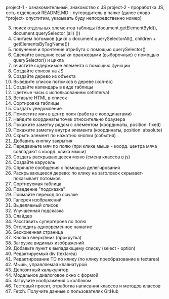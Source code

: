 project-1 - ознакомительный, знакомство с JS
project-2 - проработка JS, есть отдельный README.MD - путеводитель в папке
(далее слово *project-  опуститим, указывать буду непосредственно номер) 

3. поиск отдельных элементов таблицы (document.getElementById(), document.querySelector (all) ())
4. Считаем потомков (цикл с document.querySelectorAll(), children + getElementsByTagName())
5. получение и прочтение атрибута с помощью querySelector()
6. Сделайте внешние ссылки оранжевыми (выборочные) с помощью querySelector() и цикла
7. очистите содержимое элемента с помощью функции
8. Создайте список на JS
9. Создайте дерево из объекта
10. Выведите список потомков в дереве (кол-во)
11. Создайте календарь в виде таблицы
12. Цветные часы с использованием setInterval
13. Вставьте HTML в список
14. Сортировка таблицы
15. Создать уведомление
16. Поместите мяч в центр поля (работа с координатами)
17. Найдите координаты точек относительно браузера
18. Покажите заметку рядом с элементом (координаты, position: fixed)
19. Покажите заметку внутри элемента (координаты, position: absolute)
20. Скрыть элемент по нажатию кнопки (события)
21. Добавить кнопку закрытия
22. Передвиньте мяч по полю (при клике мыши - коорд. центра мяча совпадают с коорд. клика мыши)
23. Создать раскрывающееся меню (смена классов в js)
24. Создайте карусель
25. Спрячьте сообщения с помощью делегирования
26. Раскрывающееся дерево: по клику на заголовок скрывает-показывает потомков
27. Сортируемая таблица
28. Поведение "подсказка"
29. Поймайте переход по ссылке
30. Галерея изображений
31. Выделяемый список
32. Улучшенная подсказка
33. Слайдер
34. Расставить супергероев по полю
35. Отследить одновременное нажатие
36. Бесконечная страница
37. Кнопка вверх/вниз (прокрутка)
38. Загрузка видимых изображений
39. Добавьте пункт к выпадающему списку (select - option)
40. Редактируемый div (textarea)
41. Редактирование TD по клику (по клику преобразование в textarea)
42. Мышь, управляемая клавиатурой
43. Депозитный калькулятор
44. Модальное диалоговое окно с формой
45. Загрузите изображения с колбэком
46. Тестовый проект, отработка написания классов и методов классов
47. Fetch. Получите данные о пользователях GitHub



